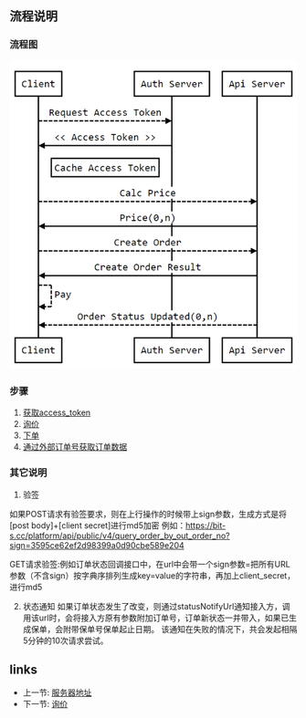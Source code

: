 ## 流程说明

### 流程图
![接入流程](./images/access.png)

### 步骤

1. [获取access_token](<客户端认证和授权/获取access_token.md>)
2. [询价](<02.询价.md>)
3. [下单](03.下单.md)
4. [通过外部订单号获取订单数据](<04.通过外部订单号获取订单数据.md>)

### 其它说明 

1. 验签

如果POST请求有验签要求，则在上行操作的时候带上sign参数，生成方式是将[post body]+[client secret]进行md5加密
例如：https://bit-s.cc/platform/api/public/v4/query_order_by_out_order_no?sign=3595ce62ef2d98399a0d90cbe589e204

GET请求验签:例如订单状态回调接口中，在url中会带一个sign参数=把所有URL参数（不含sign）按字典序排列生成key=value的字符串，再加上client_secret，进行md5

2. 状态通知
如果订单状态发生了改变，则通过statusNotifyUrl通知接入方，调用该url时，会将接入方原有参数附加订单号，订单新状态一并带入，如果已生成保单，会附带保单号保单起止日期。
该通知在失败的情况下，共会发起相隔5分钟的10次请求尝试。

## links
   * 上一节: [服务器地址](<00.服务器地址.md>)
   * 下一节: [询价](<02.询价.md>)


